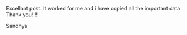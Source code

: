 Excellant post. It worked for me and i have copied all the important data. Thank you!!!!  
  
Sandhya